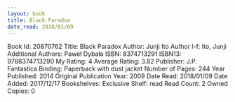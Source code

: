 ```yaml
---
layout: book
title: Black Paradox
date_read: 2018/01/09
---
```


Book Id: 20870762
Title: Black Paradox
Author: Junji Ito
Author l-f: Ito, Junji
Additional Authors: Paweł Dybała
ISBN: 8374713291
ISBN13: 9788374713290
My Rating: 4
Average Rating: 3.82
Publisher:  J.P. Fantastica
Binding: Paperback with dust jacket
Number of Pages: 244
Year Published: 2014
Original Publication Year: 2009
Date Read: 2018/01/09
Date Added: 2017/12/17
Bookshelves: 
Exclusive Shelf: read
Read Count: 2
Owned Copies: 0

